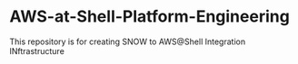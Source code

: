 # AWS-at-Shell-Platform-Engineering
This repository is for creating SNOW to AWS@Shell Integration INftrastructure